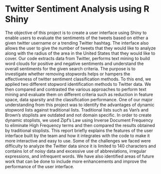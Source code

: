 # Twitter Sentiment Analysis using R Shiny 

The objective of this project is to create a user interface using Shiny to enable users to evaluate the 
sentiments of the tweets based on either a given twitter username or a trending Twitter hashtag. The 
interface also allows the user to give the number of tweets that they would like to analyze along with the 
radius of the area in the United States that they would like to cover. Our code extracts data from Twitter, 
performs text mining to build word clouds for positive and negative sentiments and understand the overall 
sentiments for the given search criteria. 
The purpose is to investigate whether removing stopwords helps or hampers the effectiveness of twitter 
sentiment classification methods. To this end, we applied two different stopword identification methods 
to Twitter data. We then compared and contrasted the various approaches to perform text mining and 
evaluate them on different criteria such as reduction in feature space, data sparsity and the classification 
performance. One of our major understanding from this project was to identify the advantages of dynamic 
stopword lists against traditional lists. Traditional lists such as Van’s and Brown’s stoplists are outdated 
and not domain specific. In order to create dynamic stoplists, we used Zipf’s Law using Inverse Document 
Frequency to eliminate High Frequency terms and then compared the results obtained by traditional 
stoplists. 
This report briefly explains the features of the user interface built by the team and how it integrates with 
the code to make it more interactive and easy to use. Some of the challenges we faced were difficulty to 
analyze the Twitter data since it is limited to 140 characters and contains lot of noisy data and excessive 
use of abbreviations, irregular expressions, and infrequent words. We have also identified areas of future 
work that can be done to include more enhancements and improve the performance of the user interface. 

